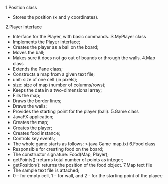 1.Position class
- Stores the position (x and y coordinates). 

2.Player interface
- Interface for the Player, with basic commands.
3.MyPlayer class
- Implements the Player interface;
- Creates the player as a ball on the board;
- Moves the ball;
- Makes sure it does not go out of bounds or through the walls.
4.Map class
- Extends the Pane class;
- Constructs a map from a given text file;
- unit: size of one cell (in pixels);
- size: size of map (number of columns/rows);
- Keeps the data in a two-dimensional array;
- Fills the map;
- Draws the border lines;
- Draws the walls;
- Provides the starting point for the player (ball). 
5.Game class
- JavaFX application;
- Creates the map;
- Creates the player;
- Creates food instance;
- Controls key events;
- The whole game starts as follows: 	> java Game map.txt 
6.Food class
- Responsible for creating food on the board;
- The constructor signature: Food(Map, Player);
- getPoints(): returns total number of points as integer;
- getPosition(): returns the position of the food object.
7.Map text file
- The sample text file is attached;
- 0 - for empty cell, 1 - for wall, and 2 - for the starting point of the player;
